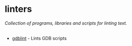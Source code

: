 # linters

###### Collection of programs, libraries and scripts for linting text.

- [gdblint](https://github.com/notweerdmonk/linters/tree/main/gdblint) - Lints GDB scripts
